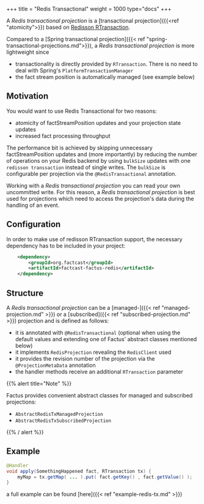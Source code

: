 +++
title = "Redis Transactional"
weight = 1000
type="docs"
+++

A _Redis transactional projection_ is a [transactional projection]({{<ref "atomicity">}})
based on [Redisson RTransaction](https://www.javadoc.io/doc/org.redisson/redisson/latest/org/redisson/api/RTransaction.html).

Compared to a [Spring transactional projection]({{< ref "spring-transactional-projections.md">}}), a _Redis transactional projection_ is more lightweight since

- transactionality is directly provided by `RTransaction`. There is no need to deal with Spring's `PlatformTransactionManager`
- the fact stream position is automatically managed (see example below)

## Motivation

You would want to use Redis Transactional for two reasons:

- atomicity of factStreamPosition updates and your projection state updates
- increased fact processing throughput

The performance bit is achieved by skipping unnecessary factStreamPosition updates and (more importantly) by
reducing the number of operations on your Redis backend by using `bulkSize` updates with one `redisson transsaction` instead of single writes.
The `bulkSize` is configurable per projection via the `@RedisTransactional` annotation.

Working with a _Redis transactional projection_ you can read your own uncommitted write. For this reason, a _Redis transactional projection_ is best used for projections which
need to access the projection's data during the handling of an event.

## Configuration

In order to make use of redisson RTransaction support, the necessary dependency has to be included in your project:

```xml
    <dependency>
        <groupId>org.factcast</groupId>
        <artifactId>factcast-factus-redis</artifactId>
    </dependency>

```

## Structure

A _Redis transactional projection_ can be a [managed-]({{< ref "managed-projection.md" >}}) or
a [subscribed]({{< ref "subscribed-projection.md" >}}) projection and is defined as follows:

- it is annotated with `@RedisTransactional` (optional when using the default values and extending one of Factus' abstract classes mentioned below)
- it implements `RedisProjection` revealing the `RedisClient` used
- it provides the revision number of the projection via the `@ProjectionMetaData` annotation
- the handler methods receive an additional `RTransaction` parameter

{{% alert  title="Note" %}}

Factus provides convenient abstract classes for managed and subscribed projections:

- `AbstractRedisTxManagedProjection`
- `AbstractRedisTxSubscribedProjection`

{{% / alert %}}

## Example

```java
@Handler
void apply(SomethingHappened fact, RTransaction tx) {
    myMap = tx.getMap( ... ).put( fact.getKey() , fact.getValue() );
}
```

a full example can be found [here]({{< ref "example-redis-tx.md" >}})
